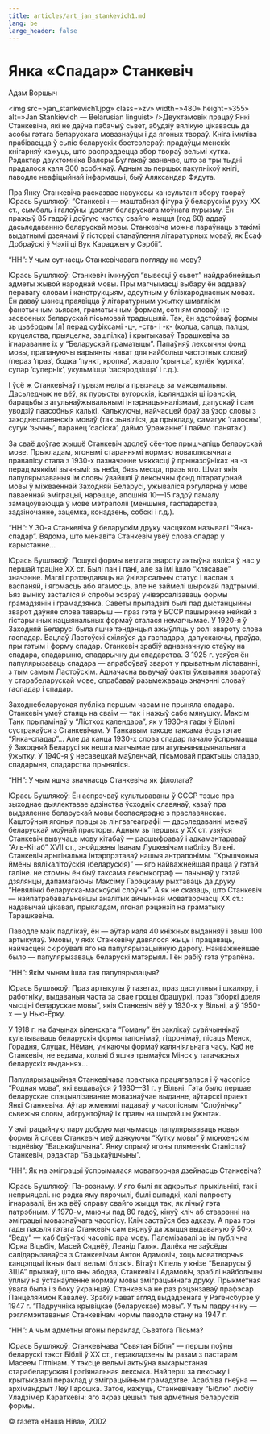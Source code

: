 ```yaml
---
title: articles/art_jan_stankevich1.md 
lang: be
large_header: false
---
```



<h1 id=»янка-спадар-станкевіч»>Янка «Спадар» Станкевіч</h1>

Адам Воршыч


<img src=»jan_stankevich1.jpg» class=»zv» width=»480» height=»355» alt=»Jan Stankievich — Belarusian linguist» />Двухтамовік працаў Янкі Станкевіча, які не даўна пабачыў сьвет, абудзіў вялікую цiкавасць да асобы гэтага беларускага мовазнаўцы і да ягоных твораў. Кніга імкліва прабіваецца ў сьпіс беларускіх бэстсэлераў: прадаўцы менскіх кнігарняў кажуць, што распрадаецца збор твораў вельмі хутка. Рэдактар двухтомніка Валеры Булгакаў зазначае, што за тры тыдні прадалося каля 300 асобнікаў. Адным зь першых пакупнікоў кнігі, паводле неафіцыйнай інфармацыі, быў Аляксандар Фядута.


Пра Янку Станкевiча расказвае навуковы кансультант збору твораў Юрась Бушлякоў: “Станкевіч — маштабная фігура ў беларускiм руху ХХ ст., сымбаль і галоўны ідэоляг беларускага моўнага пурызму. Ён пражыў 85 гадоў і доўгую частку свайго жыцця (год 60) аддаў дасьледаванню беларускай мовы. Станкевiча можна параўнаць з такімі выдатнымі дзеячамі ў гісторыі станаўлення літаратурных моваў, як Ёсаф Добраўскi ў Чэхii ці Вук Караджыч у Сэрбіі”.


“НН”: У чым сутнасць Станкевічавага погляду на мову?


Юрась Бушлякоў: Станкевiч iмкнуўся “вывесцi ў сьвет” найдрабнейшыя адметы жывой народнай мовы. Пры магчымасцi выбару ён аддаваў перавагу словам і канструкцыям, адсутным у блiзкароднасных мовах. Ён даваў шанец праявiцца ў лiтаратурным ужытку шматлiкiм фанэтычным зьявам, граматычным формам, сотням словаў, не засвоеных беларускай пiсьмовай традыцыяй. Так, ён адстойваў формы зь цьвёрдым [л] перад суфiксамi -ц-, -ств- i -к- (колца, салца, палцы, круцелства, прыяцелка, зашпiлка) i крытыкаваў Тарашкевiча за iгнараванне iх у “Беларускай граматыцы”. Папаўняў лексычны фонд мовы, прапануючы варыянты нават для найбольш частотных словаў (пераз ‘праз’, бодка ‘пункт, кропка’, жарало ‘крынiца’, кулёк ‘куртка’, супар ‘супернiк’, укульмiцца ‘засяродзiцца’ i г.д.).


І ўсё ж Станкевічаў пурызм нельга прызнаць за максымальны. Дасьледчык не  вёў, як пурысты вугорскiя, iсьляндзкiя цi iранскiя, барацьбы з агульнаўжывальнымi iнтэрнацыяналiзмамi, дапускаў i сам уводзiў паасобныя калькi. Калькуючы, найчасцей браў за ўзор словы з заходнеславянскiх моваў (так зьявiлiся, да прыкладу, самагук ‘галосны’, сугук ‘зычны’, паранец ‘сасiска’, даймо ‘ўражанне’ i паймо ‘панятак’).


За сваё доўгае жыццё Станкевiч здолеў сёе-тое прышчапiць беларускай мове. Прыкладам, ягонымi стараннямi нормаю новаклясычнага правапiсу стала з 1930-х пазначэнне мяккасцi ў прыназоўнiках на -з перад мяккiмi зычнымi: зь неба, бязь месца, празь яго. Шмат якiя папулярызаваныя ім словы ўвайшлi ў лексычны фонд лiтаратурнай мовы ў мiжваеннай Заходняй Беларусi, ужывалiся рэгулярна ў мове паваеннай эмiграцыi, нарэшце, апошнiя 10—15 гадоў памалу замацоўваюцца ў мове мэтраполii (меншыня, гаспадарства, задзiночанне, зацемка, конадзень, собскi i г.д.).


“НН”: У 30-я Станкевіча ў беларускім друку часцяком называлі “Янка-спадар”. Вядома, што менавіта Станкевіч увёў слова спадар у карыстанне...


Юрась Бушлякоў: Пошукі формы ветлага звароту актыўна вялiся ў нас у першай трацiне ХХ ст. Былi пан i панi, але за імi ішло “клясавае” значэнне. Маглi прэтэндаваць на ўнiвэрсальны статус i васпан з васпаняй, i ягомасць або ягамосць, але не займелi шырокай падтрымкi. Бяз вынiку засталiся й спробы эсэраў унiвэрсалiзаваць формы грамадзянiн i грамадзянка. Саветы прыладзiлi былi пад дыстанцыйны зварот даўняе слова таварыш — праз гэта ў БССР пашырэнне нейкай з гiстарычных нацыянальных формаў сталася немагчымае. У 1920-я ў Заходняй Беларусi была яшчэ тэндэнцыя ажыўляць у ролi звароту слова гаспадар. Вацлаў Ластоўскi схiляўся да гаспадара, дапускаючы, праўда, пры гэтым i форму спадар. Станкевiч зрабiў адназначную стаўку на спадара, спадарыню, спадарычну ды спадарства. З 1925 г. узяўся ён папулярызаваць спадара — апрабоўваў зварот у прыватным лiставаннi, з тым самым Ластоўскім. Адначасна вывучаў факты ўжывання зваротаў у старабеларускай мове, спрабаваў разьмежаваць значэннi словаў гаспадар i спадар.


Заходнебеларуская публiка першым часам не прыняла спадара. Станкевiч умеў стаяць на сваiм — так i нажыў сабе мянушку. Максім Танк прыпамінаў у “Лісткох календара”, як у 1930-я гады ў Вiльнi сустракаўся з Станкевічам. У Танкавым тэксце таксама ёсць гэтае “Янка-спадар”… Але да канца 1930-х слова спадар пачало ўспрымацца ў Заходняй Беларусi як нешта магчымае для агульнанацыянальнага ўжытку. У 1940-я ў несавецкай маўленчай, пiсьмовай практыцы спадар, спадарыня, спадарства прынялiся.


“НН”: У чым яшчэ значнасць Станкевіча як філолага?


Юрась Бушлякоў: Ён аспрэчваў культываваны ў СССР тэзыс пра зыходнае дыялектавае адзiнства ўсходнiх славянаў, казаў пра выдзяленне беларускай мовы беспасярэдне з праславянскае. Каштоўныя ягоныя працы зь лiнгвагеаграфii — дасьледаваннi межаў беларускай моўнай прасторы. Адным зь першых у ХХ ст. узяўся Станкевiч вывучаць мову кiтабаў — расшыфраваў i адкамэнтараваў “Аль-Кiтаб” ХVІІ cт., знойдзены Іванам Луцкевiчам паблiзу Вiльнi. Станкевiч арыгiнальна iнтэрпрэтаваў нашыя антрапонiмы. “Хрышчоныя ймёны вялiкалiтоўскiя (беларускiя)” — яго найважнейшая праца ў гэтай галіне. не стомны ён быў таксама лексыкограф — пачынаў у гэтай дзялянцы, дапамагаючы Максiму Гарэцкаму рыхтаваць да друку “Невялiчкi беларуска-маскоўскi слоўнiк”. А як не сказаць, што Станкевiч — найпатрабавальнейшы аналiтык айчыннай моватворчасцi ХХ ст.: надзвычай цiкавая, прыкладам, ягоная рэцэнзiя на граматыку Тарашкевiча.


Паводле маiх падлiкаў, ён — аўтар каля 40 кнiжных выданняў i звыш 100 артыкулаў. Умовы, у якіх Станкевічу давялося жыць і працаваць, найчасцей скіроўвалі яго на папулярызацыйную дарогу. Найважнейшае было — папулярызаваць беларускі матэрыял. І ён рабіў гэта ўтрапёна.


“НН”: Якім чынам ішла тая папулярызацыя?


Юрась Бушлякоў: Праз артыкулы ў газетах, праз даступныя i шкаляру, i работнiку, выдаваныя часта за свае грошы брашуркi, праз “зборкi дзеля чысцiнi беларускае мовы”, якiя Станкевiч вёў у 1930-х у Вiльнi, а ў 1950-х — у Нью-Ёрку.


У 1918 г. на бачынах вiленскага “Гоману” ён заклiкаў суайчыннiкаў культываваць беларускiя формы тапонiмаў, гiдронiмаў, пiсаць Менск, Горадня, Слуцак, Нёман, унiкаючы формаў калянiяльнага часу. Каб не Станкевiч, не ведама, колькi б яшчэ трымаўся Мiнск у тагачасных беларускiх выданнях…


Папулярызацыйная Станкевiчава практыка працягвалася i ў часопісе “Родная мова”, які выдаваўся ў 1930—31 г. у Вільні. Гэта было першае беларускае спэцыялізаванае мовазнаўчае выданне, аўтарскі праект Янкi Станкевiча. Аўтар жменямi падаваў у часопiсным “Слоўнiчку” сьвежыя словы, абгрунтоўваў iх правы на шырэйшы ўжытак.


У эмiграцыйную пару добрую магчымасць папулярызаваць новыя формы й словы Станкевiч меў дзякуючы “Кутку мовы” ў мюнхенскiм тыднёвiку “Бацькаўшчына”. Янку спрыяў ягоны пляменнiк Станiслаў Станкевiч, рэдактар “Бацькаўшчыны”.


“НН”: Як на эміграцыі ўспрымалася моватворчая дзейнасць Станкевіча?


Юрась Бушлякоў: Па-рознаму. У яго былі як адкрытыя прыхільнікі, так і непрыяцелі. не рэдка яму пярэчылi, былi выпадкi, калi папросту iгнаравалi, ён жа вёў справу свайго жыцця так, як лiчыў гэта патрэбным. У 1970-м, маючы пад 80 гадоў, кiнуў клiч аб стварэннi на эмiграцыi мовазнаўчага часопiсу. Клiч застаўся без адказу. А праз тры гады пасьля гэтага Станкевiч сам вярнуў да жыцця выдаваную ў 50-х “Веду” — каб быў-такi часопiс пра мову. Палемiзавалi зь iм публiчна Юрка Вiцьбiч, Масей Сяднёў, Леанiд Галяк. Далёка не заўсёды салiдарызаваўся з Станкевiчам Антон Адамовiч, хоць моватворчыя канцэпцыi iхныя былi вельмi блiзкiя. Вiтаўт Кiпель у кнiзе “Беларусы ў ЗША” прызнаў, што яны абодва, Станкевiч i Адамовiч, зрабiлi найбольшы ўплыў на ўстанаўленне нормаў мовы эмiграцыйнага друку. Прыкметная ўвага была i з боку ўкраiнцаў. Станкевiча не  раз рэцэнзаваў прафэсар Панцеляймон Кавалёў. Зрабіў нават агляд выдадзенага ў Рэгенсбурзе ў 1947 г. “Падручнiка крывiцкае (беларускае) мовы”. У тым падручніку — рэглямэнтаваныя Станкевічам нормы паводле стану на 1947 г.


“НН”: А чым адметны ягоны пераклад Сьвятога Пісьма?


Юрась Бушлякоў: Станкевiчава “Сьвятая Бiбля” — першы поўны беларускi тэкст Бібліі ў ХХ ст., перакладзены ім разам з пастарам Масеем Гітлінам. У тэксце вельмi актыўна выкарыстаная старабеларуская i рэгiянальная лексыка. Найперш за лексыку i крытыкавалi пераклад у эмiграцыйным грамадзтве. Асаблiва гнеўна — архiмандрыт Леў Гарошка. Затое, кажуць, Станкевiчаву “Бiблю” любіў Уладзімер Караткевіч: яго якраз цешылі тыя адметныя беларускія формы.


© газета «Наша Ніва», 2002


